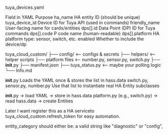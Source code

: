 
tuya_devices.yaml

Field in YAML	Purpose
ha_name	        HA entity ID (should be unique)
tuya_device_id	Device ID for Tuya API (used in commands)
friendly_name	User-facing name for cards/entities
dps[].id	    Data Point (DP) ID for Tuya commands
dps[].code	    P code name (human-readable)
dps[].platform	HA platform type: sensor, switch, etc.
enabled	Whether to include the device/dp


tuya_cloud_custom/
├── config/              <-- configs & secrets
├── helpers/             <-- helper scripts
├── platform files       <-- number.py, sensor.py, switch.py
├── __init__.py
├── manifest.json
├── tuya_status.py       <-- maybe your polling logic
└── Info.md

__init__.py	                        Loads the YAML once & stores the list in hass.data
switch.py, sensor.py, number.py	    Use that list to instantiate real HA Entity subclasses

__init__.py → load YAML → store in hass.data
platform.py (e.g., switch.py) → read hass.data → create Entities

Later I want register this as a HA serviceto tuya_cloud_custom.refresh_token for easy automation.

entity_category should either be: a valid string like "diagnostic" or "config",
